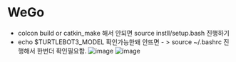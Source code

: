 # WeGo


- colcon build or catkin_make 해서 안되면 source instll/setup.bash 진행하기
- echo $TURTLEBOT3_MODEL 확인가능한돼 안뜨면 - > source ~/.bashrc 진행해서 한번더 확인필요함. 
![image](https://github.com/user-attachments/assets/454db090-5b4c-47a8-9616-286021de1ddc)
![image](https://github.com/user-attachments/assets/ecf787a4-a816-4edf-a6f6-041c44b9e89d)
